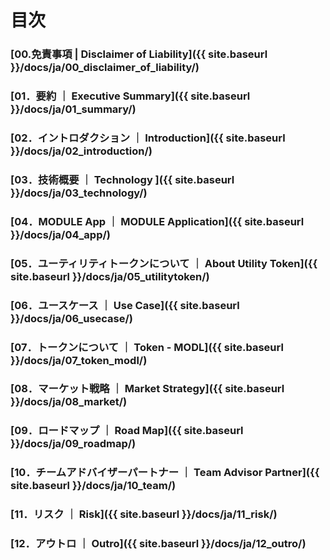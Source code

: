 # 目次

### [00.免責事項 | Disclaimer of Liability]({{ site.baseurl }}/docs/ja/00_disclaimer_of_liability/)
### [01．要約 ｜ Executive Summary]({{ site.baseurl }}/docs/ja/01_summary/)
### [02．イントロダクション ｜ Introduction]({{ site.baseurl }}/docs/ja/02_introduction/)
### [03．技術概要 ｜ Technology ]({{ site.baseurl }}/docs/ja/03_technology/)
### [04．MODULE App ｜ MODULE Application]({{ site.baseurl }}/docs/ja/04_app/)
### [05．ユーティリティトークンについて ｜ About Utility Token]({{ site.baseurl }}/docs/ja/05_utilitytoken/)
### [06．ユースケース ｜ Use Case]({{ site.baseurl }}/docs/ja/06_usecase/)
### [07．トークンについて ｜ Token - MODL]({{ site.baseurl }}/docs/ja/07_token_modl/)
### [08．マーケット戦略 ｜ Market Strategy]({{ site.baseurl }}/docs/ja/08_market/)
### [09．ロードマップ ｜ Road Map]({{ site.baseurl }}/docs/ja/09_roadmap/)
### [10．チームアドバイザーパートナー ｜ Team Advisor Partner]({{ site.baseurl }}/docs/ja/10_team/)
### [11．リスク ｜ Risk]({{ site.baseurl }}/docs/ja/11_risk/)
### [12．アウトロ ｜ Outro]({{ site.baseurl }}/docs/ja/12_outro/)